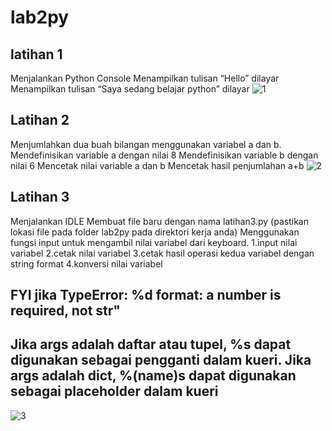 # lab2py

## latihan 1 
Menjalankan Python Console
Menampilkan tulisan “Hello” dilayar
Menampilkan tulisan “Saya sedang belajar python” dilayar
![1](https://user-images.githubusercontent.com/116442874/197769598-03609df4-c228-473c-bbcb-8fde3a4df96f.png)

## Latihan 2
Menjumlahkan dua buah bilangan menggunakan variabel a dan b.
Mendefinisikan variable a dengan nilai 8
Mendefinisikan variable b dengan nilai 6
Mencetak nilai variable a dan b
Mencetak hasil penjumlahan a+b
![2](https://user-images.githubusercontent.com/116442874/197769616-d69b7f07-237f-415a-a80c-aa95bc2d9fb4.png)

## Latihan 3
 Menjalankan IDLE
 Membuat file baru dengan nama latihan3.py (pastikan lokasi file
 pada folder lab2py pada direktori kerja anda)
 Menggunakan fungsi input untuk mengambil nilai variabel dari
 keyboard.
 1.input nilai variabel
 2.cetak nilai variabel
 3.cetak hasil operasi kedua variabel dengan string format
 4.konversi nilai variabel 
## FYI jika TypeError: %d format: a number is required, not str"
## Jika args adalah daftar atau tupel, %s dapat digunakan sebagai pengganti dalam kueri. Jika args adalah dict, %(name)s dapat digunakan sebagai placeholder dalam kueri
![3](https://user-images.githubusercontent.com/116442874/197769666-2329e565-0425-49be-83e9-46181ceebf1c.png)
